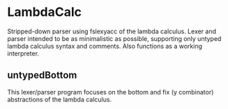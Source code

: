 # LambdaCalc #

Stripped-down parser using fslexyacc of the lambda calculus. Lexer and parser intended to be as minimalistic as possible, supporting only untyped lambda calculus syntax and comments. Also functions as a working interpreter.

## untypedBottom ##

This lexer/parser program focuses on the bottom and fix (y combinator) abstractions of the lambda calculus.